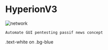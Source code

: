 # HyperionV3
![network](https://user-images.githubusercontent.com/59021489/104728735-a51ea980-5737-11eb-99aa-7b90dd218dfe.gif)


```
Automate GUI pentesting passif news concept
```
<div class="text-white bg-blue mb-2">
  .text-white on .bg-blue
</div>

